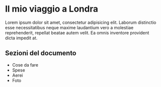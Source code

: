 # Il mio viaggio a Londra

Lorem ipsum dolor sit amet, consectetur adipisicing elit. Laborum distinctio esse necessitatibus neque maxime laudantium vero a molestiae reprehenderit, repellat beatae autem velit. Ea omnis inventore provident dicta impedit at.

## Sezioni del documento

- Cose da fare
- Spese
- Aerei
- Foto
